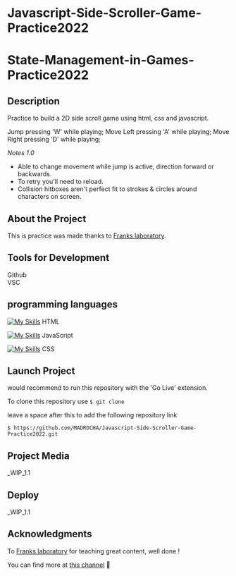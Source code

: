 # Javascript-Side-Scroller-Game-Practice2022

# State-Management-in-Games-Practice2022


## Description

Practice to build a 2D side scroll game using html, css and javascript.

Jump       pressing 'W' while playing; 
Move Left  pressing 'A' while playing; 
Move Right pressing 'D' while playing; 

_Notes 1.0_
 - Able to change movement while jump is active, direction forward or backwards.
 - To retry you'll need to reload.
 - Collision hitboxes aren't perfect fit to strokes & circles around characters on screen.

## About the Project

This is practice was made thanks to [Franks laboratory](https://twitter.com/code_laboratory).

## Tools for Development

Github  
VSC

## programming languages 

[![My Skills](https://skills.thijs.gg/icons?i=html)](https://skills.thijs.gg)
HTML 

[![My Skills](https://skills.thijs.gg/icons?i=js)](https://skills.thijs.gg)
 JavaScript 
 
 [![My Skills](https://skills.thijs.gg/icons?i=css)](https://skills.thijs.gg)
 CSS

 ## Launch Project
 
 would recommend to run this repository with the 'Go Live' extension.
 
 To clone this repository use 
`$ git clone`

leave a space after this to add the following repository link

`$ https://github.com/MADROCHA/Javascript-Side-Scroller-Game-Practice2022.git` 

 ## Project Media

_WIP_1.1


 ## Deploy

 _WIP_1.1

 ## Acknowledgments

 To [Franks laboratory](https://twitter.com/code_laboratory) for teaching great content, well done !

You can find more at [this channel](https://www.youtube.com/c/Frankslaboratory)  🦇
